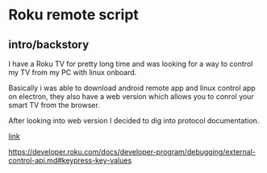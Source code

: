 # Roku remote script

## intro/backstory

I have a Roku TV for pretty long time and was looking for a way to control my TV
from my PC with linux onboard.

Basically i was able to download android remote app and linux control app on
electron, they also have a web version which allows you to conrol your smart TV
from the browser.

After looking into web version I decided to dig into protocol documentation.

[link](link)


https://developer.roku.com/docs/developer-program/debugging/external-control-api.md#keypress-key-values

